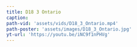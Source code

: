 ```yaml
---
title: D18 3 Ontario
caption:
path-vid: 'assets/vids/D18_3_Ontario.mp4'
path-poster: 'assets/images/D18_3_Ontario.jpg'
yt-url: 'https://youtu.be/iNC9f1nPHVg'
---
```

